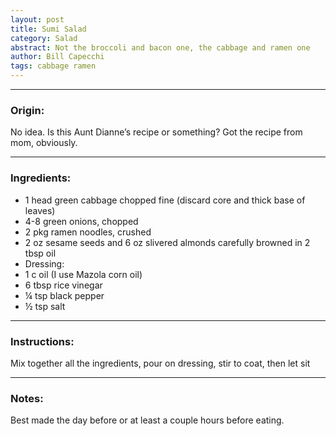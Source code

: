 ```yaml
---  
layout: post  
title: Sumi Salad  
category: Salad  
abstract: Not the broccoli and bacon one, the cabbage and ramen one  
author: Bill Capecchi  
tags: cabbage ramen  
---  
```

  
***

### Origin:  
  
No idea. Is this Aunt Dianne’s recipe or something? Got the recipe from mom, obviously.  
  
***

### Ingredients:  
  
- 1 head green cabbage chopped fine (discard core and thick base of leaves)  
- 4-8 green onions, chopped  
- 2 pkg ramen noodles, crushed  
- 2 oz sesame seeds and 6 oz slivered almonds carefully browned in 2 tbsp oil  
- Dressing:  
- 1 c oil (I use Mazola corn oil)  
- 6 tbsp rice vinegar  
- ¼ tsp black pepper  
- ½ tsp salt  
  
***

### Instructions:  
  
Mix together all the ingredients, pour on dressing, stir to coat, then let sit  
  
***

### Notes:  
  
Best made the day before or at least a couple hours before eating.  
  
